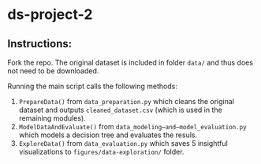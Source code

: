# ds-project-2
## Instructions:
Fork the repo. The original dataset is included in folder ```data/``` and thus does not need to be downloaded.

Running the main script calls the following methods:
1. ```PrepareData()``` from ```data_preparation.py``` which cleans the original dataset and outputs ```cleaned_dataset.csv``` (which is used in the remaining modules).
2. ```ModelDataAndEvaluate()``` from ```data_modeling–and–model_evaluation.py``` which models a decision tree and evaluates the resuls.
3. ```ExploreData()``` from ```data_evaluation.py``` which saves 5 insightful visualizations to ```figures/data-exploration/``` folder.

<!--- 
Download the dataset here:
[https://www.kaggle.com/datasets/rishabchitloor/indian-water-quality-data-2021-2023]

Expected structure:
```
├── ds-project-2
│   ├── data
│   │   ├── Indian_water_data.csv
```
 -->
